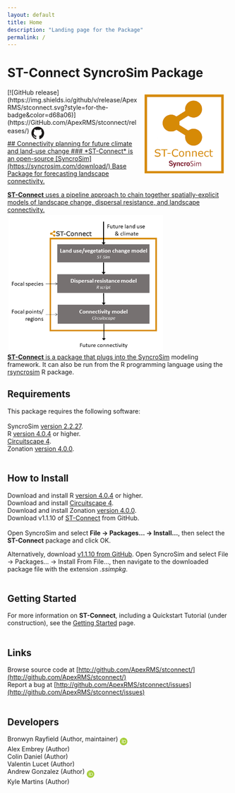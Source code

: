 ```yaml
---
layout: default
title: Home
description: "Landing page for the Package"
permalink: /
---
```


# **ST-Connect** SyncroSim Package
<img align="right" style="padding: 13px" width="180" src="assets/images/logo/stconnect-sticker.png">
[![GitHub release](https://img.shields.io/github/v/release/ApexRMS/stconnect.svg?style=for-the-badge&color=d68a06)](https://GitHub.com/ApexRMS/stconnect/releases/)    <a href="https://github.com/ApexRMS/stconnect"><img align="middle" style="padding: 1px" width="30" src="assets/images/logo/github-trans2.png">
<br>
## Connectivity planning for future climate and land-use change
### *ST-Connect* is an open-source [SyncroSim](https://syncrosim.com/download/) Base Package for forecasting landscape connectivity.


**ST-Connect** uses a pipeline approach to chain together spatially-explicit models of landscape change, dispersal resistance, and landscape connectivity.
<br>
<img align="middle" style="padding: 3px" width="350" src="assets/images/pipeline-1.PNG">
<br>
**ST-Connect** is a package that plugs into the [SyncroSim](https://syncrosim.com/) modeling framework. It can also be run from the R programming language using the [rsyncrosim](https://syncrosim.com/r-package/) R package.

## Requirements

This package requires the following software:
<br>
<br>
SyncroSim [version 2.2.27](https://syncrosim.com/download/).
<br>
R [version 4.0.4](https://www.r-project.org/) or higher.
<br>
[Circuitscape 4](https://circuitscape.org/downloads/).
<br>
Zonation [version 4.0.0](https://github.com/cbig/zonation-core/releases).
<br>
<br>
## How to Install

Download and install R [version 4.0.4](https://www.r-project.org/) or higher.
<br>
Download and install [Circuitscape 4](https://circuitscape.org/downloads/).
<br>
Download and install Zonation [version 4.0.0](https://github.com/cbig/zonation-core/releases).
<br>
Download v1.1.10 of [ST-Connect](https://github.com/ApexRMS/stconnect/releases/) from GitHub.
<br>
<br>
Open SyncroSim and select **File -> Packages… -> Install…**, then select the **ST-Connect** package and click OK.

Alternatively, download [v1.1.10 from GitHub](https://github.com/ApexRMS/stconnect/releases/). Open SyncroSim and select File -> Packages… -> Install From File…, then navigate to the downloaded package file with the extension *.ssimpkg*.
<br>
<br>
## Getting Started

For more information on **ST-Connect**, including a Quickstart Tutorial (under construction), see the [Getting Started](https://apexrms.github.io/stconnect/getting_started.html) page.
<br>
<br>
## Links

Browse source code at
[http://github.com/ApexRMS/stconnect/](http://github.com/ApexRMS/stconnect/)
<br>
Report a bug at
[http://github.com/ApexRMS/stconnect/issues](http://github.com/ApexRMS/stconnect/issues)
<br>
<br>
## Developers

Bronwyn Rayfield (Author, maintainer) <a href="https://orcid.org/0000-0003-1768-1300"><img align="middle" style="padding: 0.5px" width="17" src="assets/images/ORCID.png"></a>
<br>
Alex Embrey (Author)
<br>
Colin Daniel (Author)
<br>
Valentin Lucet (Author)
<br>
Andrew Gonzalez (Author) <a href="https://orcid.org/0000-0001-6075-8081"><img align="middle" style="padding: 0.5px" width="17" src="assets/images/ORCID.png"></a>
<br>
Kyle Martins (Author)
